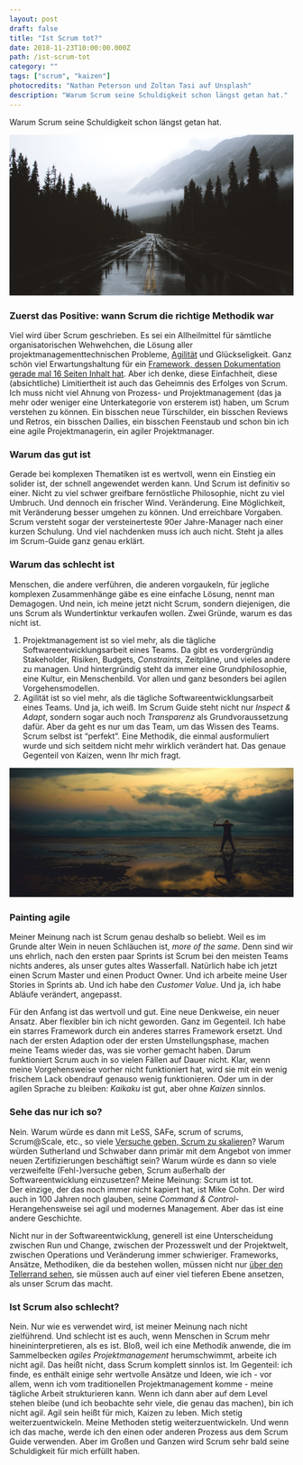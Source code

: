 ```yaml
---
layout: post
draft: false
title: "Ist Scrum tot?" 
date: 2018-11-23T10:00:00.000Z
path: /ist-scrum-tot
category: ""
tags: ["scrum", "kaizen"]
photocredits: "Nathan Peterson und Zoltan Tasi auf Unsplash"
description: "Warum Scrum seine Schuldigkeit schon längst getan hat."
---
```


Warum Scrum seine Schuldigkeit schon längst getan hat.

![Kaizen und agiles Projektmanagement](./kaizen-agiles-projektmanagement.jpg)

### Zuerst das Positive: wann Scrum die richtige Methodik war

Viel wird über Scrum geschrieben. Es sei ein Allheilmittel für sämtliche organisatorischen Wehwehchen, die Lösung aller projektmanagementtechnischen Probleme, [Agilität](/was-sind-scrum-und-kanban) und Glückseligkeit. Ganz schön viel Erwartungshaltung für ein [Framework, dessen Dokumentation gerade mal 16 Seiten Inhalt hat](/too-scrum). Aber ich denke, diese Einfachheit, diese (absichtliche) Limitiertheit ist auch das Geheimnis des Erfolges von Scrum. Ich muss nicht viel Ahnung von Prozess- und Projektmanagement (das ja mehr oder weniger eine Unterkategorie von ersterem ist) haben, um Scrum verstehen zu können. Ein bisschen neue Türschilder, ein bisschen Reviews und Retros, ein bisschen Dailies, ein bisschen Feenstaub und schon bin ich eine agile Projektmanagerin, ein agiler Projektmanager.

### Warum das gut ist

Gerade bei komplexen Thematiken ist es wertvoll, wenn ein Einstieg ein solider ist, der schnell angewendet werden kann. Und Scrum ist definitiv so einer. Nicht zu viel schwer greifbare fernöstliche Philosophie, nicht zu viel Umbruch. Und dennoch ein frischer Wind. Veränderung. Eine Möglichkeit, mit Veränderung besser umgehen zu können. Und erreichbare Vorgaben. Scrum versteht sogar der versteinerteste 90er Jahre-Manager nach einer kurzen Schulung. Und viel nachdenken muss ich auch nicht. Steht ja alles im Scrum-Guide ganz genau erklärt.

### Warum das schlecht ist

Menschen, die andere verführen, die anderen vorgaukeln, für jegliche komplexen Zusammenhänge gäbe es eine einfache Lösung, nennt man Demagogen. Und nein, ich meine jetzt nicht Scrum, sondern diejenigen, die uns Scrum als Wundertinktur verkaufen wollen. Zwei Gründe, warum es das nicht ist.

1. Projektmanagement ist so viel mehr, als die tägliche Softwareentwicklungsarbeit eines Teams. Da gibt es vordergründig Stakeholder, Risiken, Budgets, _Constraints_, Zeitpläne, und vieles andere zu managen. Und hintergründig steht da immer eine Grundphilosophie, eine Kultur, ein Menschenbild. Vor allen und ganz besonders bei agilen Vorgehensmodellen.
2. Agilität ist so viel mehr, als die tägliche Softwareentwicklungsarbeit eines Teams. Und ja, ich weiß. Im Scrum Guide steht nicht nur _Inspect & Adapt_, sondern sogar auch noch _Transparenz_ als Grundvoraussetzung dafür. Aber da geht es nur um das Team, um das Wissen des Teams. Scrum selbst ist “perfekt”. Eine Methodik, die einmal ausformuliert wurde und sich seitdem nicht mehr wirklich verändert hat. Das genaue Gegenteil von Kaizen, wenn Ihr mich fragt.

![Kaikaku und agiles Projektmanagement](./kyudo-kaikakau-agiles-projektmanagement.jpg)

### Painting agile

Meiner Meinung nach ist Scrum genau deshalb so beliebt. Weil es im Grunde alter Wein in neuen Schläuchen ist, _more of the same_. Denn sind wir uns ehrlich, nach den ersten paar Sprints ist Scrum bei den meisten Teams nichts anderes, als unser gutes altes Wasserfall. Natürlich habe ich jetzt einen Scrum Master und einen Product Owner. Und ich arbeite meine User Stories in Sprints ab. Und ich habe den _Customer Value_. Und ja, ich habe Abläufe verändert, angepasst.

Für den Anfang ist das wertvoll und gut. Eine neue Denkweise, ein neuer Ansatz. Aber flexibler bin ich nicht geworden. Ganz im Gegenteil. Ich habe ein starres Framework durch ein anderes starres Framework ersetzt. Und nach der ersten Adaption oder der ersten Umstellungsphase, machen meine Teams wieder das, was sie vorher gemacht haben. Darum funktioniert Scrum auch in so vielen Fällen auf Dauer nicht. Klar, wenn meine Vorgehensweise vorher nicht funktioniert hat, wird sie mit ein wenig frischem Lack obendrauf genauso wenig funktionieren. Oder um in der agilen Sprache zu bleiben: _Kaikaku_ ist gut, aber ohne _Kaizen_ sinnlos.

### Sehe das nur ich so?

Nein. Warum würde es dann mit LeSS, SAFe, scrum of scrums, Scrum@Scale, etc., so viele [Versuche geben, Scrum zu skalieren](/scaling-scrum)? Warum würden Sutherland und Schwaber dann primär mit dem Angebot von immer neuen Zertifizierungen beschäftigt sein? Warum würde es dann so viele verzweifelte (Fehl-)versuche geben, Scrum außerhalb der Softwareentwicklung einzusetzen? Meine Meinung: Scrum ist tot.  
Der einzige, der das noch immer nicht kapiert hat, ist Mike Cohn. Der wird auch in 100 Jahren noch glauben, seine _Command & Control_-Herangehensweise sei agil und modernes Management. Aber das ist eine andere Geschichte.

Nicht nur in der Softwareentwicklung, generell ist eine Unterscheidung zwischen Run und Change, zwischen der Prozesswelt und der Projektwelt, zwischen Operations und Veränderung immer schwieriger. Frameworks, Ansätze, Methodiken, die da bestehen wollen, müssen nicht nur [über den Tellerrand sehen](/modernes-projektmanagement), sie müssen auch auf einer viel tieferen Ebene ansetzen, als unser Scrum das macht.

### Ist Scrum also schlecht?

Nein. Nur wie es verwendet wird, ist meiner Meinung nach nicht zielführend. Und schlecht ist es auch, wenn Menschen in Scrum mehr hineininterpretieren, als es ist. Bloß, weil ich eine Methodik anwende, die im Sammelbecken _agiles Projektmanagement_ herumschwimmt, arbeite ich nicht agil. Das heißt nicht, dass Scrum komplett sinnlos ist. Im Gegenteil: ich finde, es enthält einige sehr wertvolle Ansätze und Ideen, wie ich - vor allem, wenn ich vom traditionellen Projektmanagement komme - meine tägliche Arbeit strukturieren kann. Wenn ich dann aber auf dem Level stehen bleibe (und ich beobachte sehr viele, die genau das machen), bin ich nicht agil. Agil sein heißt für mich, Kaizen zu leben. Mich stetig weiterzuentwickeln. Meine Methoden stetig weiterzuentwickeln. Und wenn ich das mache, werde ich den einen oder anderen Prozess aus dem Scrum Guide verwenden. Aber im Großen und Ganzen wird Scrum sehr bald seine Schuldigkeit für mich erfüllt haben.
